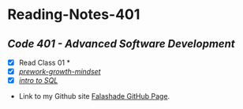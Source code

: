 # **Reading-Notes-401**

## *Code 401 - Advanced Software Development*

- [X] Read Class 01 *
- [X] *[prework-growth-mindset](https://github.com/falashadegreene/reading-notes-401/prework.md)*
- [X] *[intro to SQL](https://github.com/falashadegreene/reading-notes-401/introtoSQL.md)*

- Link to my Github site [Falashade GitHub Page](https://github.com/falashadegreene).
